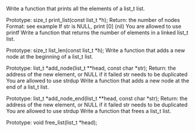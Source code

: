 Write a function that prints all the elements of a list_t list.

Prototype: size_t print_list(const list_t *h); Return: the number of nodes Format: see example If str is NULL, print [0] (nil) You are allowed to use printf Write a function that returns the number of elements in a linked list_t list.

Prototype: size_t list_len(const list_t *h); Write a function that adds a new node at the beginning of a list_t list.

Prototype: list_t *add_node(list_t **head, const char *str); Return: the address of the new element, or NULL if it failed str needs to be duplicated You are allowed to use strdup Write a function that adds a new node at the end of a list_t list.

Prototype: list_t *add_node_end(list_t **head, const char *str); Return: the address of the new element, or NULL if it failed str needs to be duplicated You are allowed to use strdup Write a function that frees a list_t list.

Prototype: void free_list(list_t *head);
